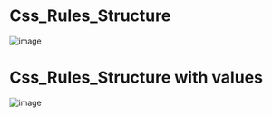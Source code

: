 # Css_Rules_Structure
![image](https://github.com/user-attachments/assets/36edbe66-c4d0-4664-a4d9-0a75f91af53e)
# Css_Rules_Structure with values
![image](https://github.com/user-attachments/assets/203f8d2f-94c3-4771-85e6-17ae37b4acf7)

